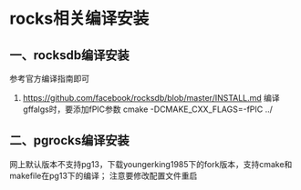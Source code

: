 # rocks相关编译安装
## 一、rocksdb编译安装
参考官方编译指南即可
1. https://github.com/facebook/rocksdb/blob/master/INSTALL.md
编译gffalgs时，要添加fPIC参数
cmake -DCMAKE_CXX_FLAGS=-fPIC ../


## 二、pgrocks编译安装
网上默认版本不支持pg13，下载youngerking1985下的fork版本，支持cmake和makefile在pg13下的编译；
注意要修改配置文件重启